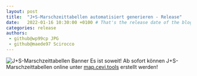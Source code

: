 ```yaml
---
layout: post
title:  "J+S-Marschzeittabellen automatisiert generieren - Release"
date:   2022-01-16 10:30:00 +0100 # That's the release date of the blog entry
categories: release
authors:
 - github@wp99cp JPG
 - github@maede97 Scirocco
---
```


![J+S-Marschzeittabellen Banner](https://github.com/cevi/automatic_walk-time_tables/raw/master/docs/imgs/Claim.png)
Es ist soweit! Ab sofort können J+S-Marschzeittabellen online unter [map.cevi.tools](http://map.cevi.tools) erstellt werden!
